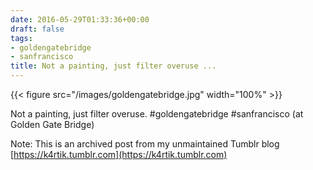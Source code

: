 ```yaml
---
date: 2016-05-29T01:33:36+00:00
draft: false
tags:
- goldengatebridge
- sanfrancisco
title: Not a painting, just filter overuse ...
---
```


{{< figure src="/images/goldengatebridge.jpg"  width="100%" >}}

Not a painting, just filter overuse. #goldengatebridge #sanfrancisco (at Golden Gate Bridge)


Note: This is an archived post from my unmaintained Tumblr blog [https://k4rtik.tumblr.com](https://k4rtik.tumblr.com)
